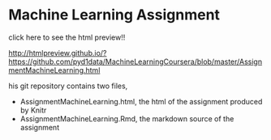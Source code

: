 # Machine Learning Assignment

click here to see the html preview!!

http://htmlpreview.github.io/?https://github.com/pyd1data/MachineLearningCoursera/blob/master/AssignmentMachineLearning.html

his git repository contains two files, 

* AssignmentMachineLearning.html, the html of the assignment produced by Knitr
* AssignmentMachineLearning.Rmd, the markdown source of the assignment
